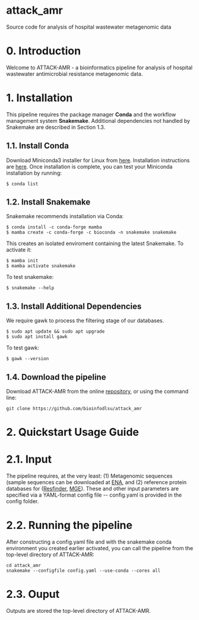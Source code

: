 # attack_amr
Source code for analysis of hospital wastewater metagenomic data

# 0. Introduction
Welcome to ATTACK-AMR - a bioinformatics pipeline for analysis of hospital wastewater antimicrobial resistance metagenomic data.

# 1. Installation
This pipeline requires the package manager **Conda** and the workflow management system **Snakemake**.
Additional dependencies not handled by Snakemake are described in Section 1.3.

## 1.1. Install Conda 
Download Miniconda3 installer for Linux from  [here](https://docs.conda.io/en/latest/miniconda.html#linux-installers).
Installation instructions are [here](https://conda.io/projects/conda/en/latest/user-guide/install/linux.html).
Once installation is complete, you can test your Miniconda installation by running:
```
$ conda list
```

## 1.2. Install Snakemake
Snakemake recommends installation via Conda:
```
$ conda install -c conda-forge mamba
$ mamba create -c conda-forge -c bioconda -n snakemake snakemake
```
This creates an isolated enviroment containing the latest Snakemake. To activate it:
```
$ mamba init
$ mamba activate snakemake
```
To test snakemake:
```
$ snakemake --help
```

## 1.3. Install Additional Dependencies
We require gawk to process the filtering stage of our databases.
```
$ sudo apt update && sudo apt upgrade
$ sudo apt install gawk
```
To test gawk:
```
$ gawk --version
```

## 1.4. Download the pipeline
Download ATTACK-AMR from the online [repository](https://github.com/bioinfodlsu/attack_amr), or using the command line:
```
git clone https://github.com/bioinfodlsu/attack_amr
```

# 2. Quickstart Usage Guide

# 2.1. Input
The pipeline requires, at the very least: (1) Metagenomic sequences (sample sequences can be downloaded at [ENA](https://www.ebi.ac.uk/ena/browser/view/PRJEB47975), and (2) reference protein databases for ([Resfinder](https://bitbucket.org/genomicepidemiology/resfinder_db/src/master/), [MGE](https://github.com/KatariinaParnanen/MobileGeneticElementDatabase)).
These and other input parameters are specified via a YAML-format config file -- config.yaml is provided in the config folder. 

# 2.2. Running the pipeline
After constructing a config.yaml file and with the snakemake conda environment you created earlier activated, you can call the pipeline from the top-level directory of ATTACK-AMR:
```
cd attack_amr 
snakemake --configfile config.yaml --use-conda --cores all 
```

# 2.3. Ouput
Outputs are stored the top-level directory of ATTACK-AMR.